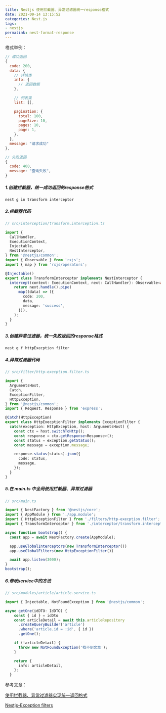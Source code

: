 ```yaml
---
title: Nestjs 使用拦截器、异常过滤器统一response格式
date: 2021-09-14 13:15:52
categories: Nest.js
tags:
- nestjs
permalink: nest-format-response
---
```

格式举例：
```javascript
// 成功返回
{
  code: 200,
  data: {
    // 详情类
    info: { 
      // 返回数据
    },

    // 列表类
    list: [],

    pagination: {
      total: 100,
      pageSize: 10,
      pages: 10,
      page: 1,
    },
  },
  message: "请求成功"
},

// 失败返回
{
  code: 400,
  message: "查询失败",
}
```
<!--more-->

##### 1.创建拦截器，统一成功返回的response格式
```shell
nest g in transform interceptor
```

##### 2.拦截器代码
```typescript
// src/interception/transform.interception.ts

import {
  CallHandler,
  ExecutionContext,
  Injectable,
  NestInterceptor,
} from '@nestjs/common';
import { Observable } from 'rxjs';
import { map } from 'rxjs/operators';

@Injectable()
export class TransformInterceptor implements NestInterceptor {
  intercept(context: ExecutionContext, next: CallHandler): Observable<any> {
    return next.handle().pipe(
      map((data) => ({
        code: 200,
        data,
        message: 'success',
      })),
    );
  }
}
```

##### 3.创建异常过滤器，统一失败返回的response格式
```shell
nest g f httpExecption filter
```

##### 4.异常过滤器代码
```typescript
// src/filter/http-execption.filter.ts

import {
  ArgumentsHost,
  Catch,
  ExceptionFilter,
  HttpException,
} from '@nestjs/common';
import { Request, Response } from 'express';

@Catch(HttpException)
export class HttpExecptionFilter implements ExceptionFilter {
  catch(exception: HttpException, host: ArgumentsHost) {
    const ctx = host.switchToHttp();
    const response = ctx.getResponse<Response>();
    const status = exception.getStatus();
    const message = exception.message;

    response.status(status).json({
      code: status,
      message,
    });
  }
}
```

##### 5.在 main.ts 中全局使用拦截器、异常过滤器
```typescript
// src/main.ts

import { NestFactory } from '@nestjs/core';
import { AppModule } from './app.module';
import { HttpExceptionFilter } from './filters/http-execption.filter';
import { TransformInterceptor } from './interceptor/transform.interceptor';

async function bootstrap() {
  const app = await NestFactory.create(AppModule);

  app.useGlobalInterceptors(new TransformInterceptor())
  app.useGlobalFilters(new HttpExceptionFilter())

  await app.listen(3000);
}
bootstrap();
```

##### 6.修改service中的方法
```typescript
// src/modules/article/article.service.ts

import { Injectable, NotFoundException } from '@nestjs/common';

async getOne(idDTO: IdDTO) {
    const { id } = idDto
    const articleDetail = await this.articleRepository
      .createQueryBuilder('article')
      .where('article.id = :id', { id })
      .getOne();

    if (!articleDetail) {
      throw new NotFoundException('找不到文章');
    }

    return {
      info: articleDetail,
    };
  }
```

参考文章：

[使用拦截器、异常过滤器实现统一返回格式](https://juejin.cn/post/6992098170540916773)

[Nestjs-Exception filters](https://docs.nestjs.com/exception-filters)
